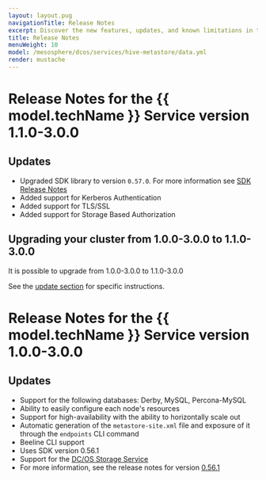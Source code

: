 ```yaml
---
layout: layout.pug
navigationTitle: Release Notes  
excerpt: Discover the new features, updates, and known limitations in this release of the Hive Metastore Service
title: Release Notes 
menuWeight: 10
model: /mesosphere/dcos/services/hive-metastore/data.yml
render: mustache
---
```

# Release Notes for the {{ model.techName }} Service version 1.1.0-3.0.0

## Updates

- Upgraded SDK library to version `0.57.0`. For more information see [SDK Release Notes](https://github.com/mesosphere/dcos-commons/releases/tag/0.57.0)
- Added support for Kerberos Authentication
- Added support for TLS/SSL
- Added support for Storage Based Authorization

## Upgrading your cluster from 1.0.0-3.0.0 to 1.1.0-3.0.0

It is possible to upgrade from 1.0.0-3.0.0 to 1.1.0-3.0.0
  
  See the [update section](/mesosphere/dcos/services/hive-metastore/1.1.0-3.0.0/updates/) for specific instructions.

# Release Notes for the {{ model.techName }} Service version 1.0.0-3.0.0

## Updates

- Support for the following databases: Derby, MySQL, Percona-MySQL
- Ability to easily configure each node's resources
- Support for high-availability with the ability to horizontally scale out
- Automatic generation of the `metastore-site.xml` file and exposure of it through the `endpoints` CLI command
- Beeline CLI support
- Uses SDK version 0.56.1
- Support for the [DC/OS Storage Service](/mesosphere/dcos/services/storage/)
- For more information, see the release notes for version [0.56.1](https://github.com/mesosphere/dcos-commons/releases/tag/0.56.1)